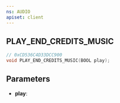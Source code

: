 ```yaml
---
ns: AUDIO
apiset: client
---
```

## PLAY_END_CREDITS_MUSIC

```c
// 0xCD536C4D33DCC900
void PLAY_END_CREDITS_MUSIC(BOOL play);
```


## Parameters
* **play**:



